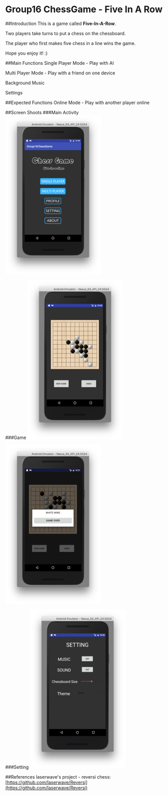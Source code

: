 # Group16 ChessGame - Five In A Row

##Introduction
This is a game called **Five-In-A-Row**.

Two players take turns to put a chess on the chessboard.

The player who first makes five chess in a line wins the game.

Hope you enjoy it! :)

##Main Functions
Single Player Mode - Play with AI

Multi Player Mode - Play with a friend on one device

Background Music

Settings

##Expected Functions
Online Mode - Play with another player online

##Screen Shoots
###Main Activity
<img src="./screenshoots/main_activity.png" width = "300" height = "500"/>


###Game
<img src="./screenshoots/game.png" width = "300" height = "500"/>

<img src="./screenshoots/winning_dia.png" width = "300" height = "500"/>


###Setting
<img src="./screenshoots/setting.png" width = "300" height = "500"/>


##References
laserwave's project - reversi chess: [https://github.com/laserwave/Reversi](https://github.com/laserwave/Reversi)
